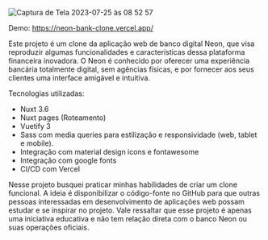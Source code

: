 ![Captura de Tela 2023-07-25 às 08 52 57](https://github.com/Kyrllan/neon-bank-clone/assets/31549101/55922346-e1e0-4120-b02e-a91a6b10ff63)

Demo: https://neon-bank-clone.vercel.app/

Este projeto é um clone da aplicação web de banco digital Neon, que visa reproduzir algumas funcionalidades e características dessa plataforma financeira inovadora. O Neon é conhecido por oferecer uma experiência bancária totalmente digital, sem agências físicas, e por fornecer aos seus clientes uma interface amigável e intuitiva.

Tecnologias utilizadas:
- Nuxt 3.6
- Nuxt pages (Roteamento)
- Vuetify 3
- Sass com media queries para estilização e responsividade (web, tablet e mobile).
- Integração com material design icons e fontawesome
- Integração com google fonts
- CI/CD com Vercel

Nesse projeto busquei praticar minhas habilidades de criar um clone funcional. A ideia é disponibilizar o código-fonte no GitHub para que outras pessoas interessadas em desenvolvimento de aplicações web possam estudar e se inspirar no projeto. Vale ressaltar que esse projeto é apenas uma iniciativa educativa e não tem relação direta com o banco Neon ou suas operações oficiais.
